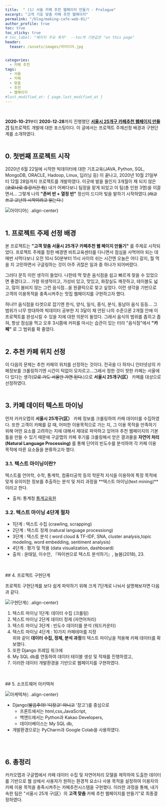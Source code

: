 ```yaml
---
title:  " (1) 서울 카페 추천 웹페이지 만들기 - Prologue"
excerpt: "고객 기호 맞춤 카페 추천 웹페이지"
permalink: "/blog/making-cafe-web-01/"
author_profile: true
toc: true
toc_sticky: true
# toc_label: "페이지 주요 목차"  --toc의 기본값은 "on this page"
header:
  teaser: /assets/images/아이디어.jpg


categories:
  - 카페 추천
tags:
  - 서울
  - 카페
  - 맞춤
  - 추천
  - 웹페이지
#last_modified_at: { page.last_modified_at }
---
```

<br>

**2020-10-21**부터 **2020-12-28**까지 진행했던 **[서울시 25개구 카페추천 웹페이지 만들기](https://zhuyuan7.github.io/project/)** 팀프로젝트 개발에 대한 포스팅이다. 
이 글에서는 프로젝트 주제선정 배경과 구현단계를 소개하였다.
<br>
<br>
## 0. 첫번째 프로젝트 시작

2020년 6월 22일에 시작한 빅데이터에 대한 기초교육(JAVA, Python, SQL, MongoDB, ORACLE, Hadoop, Linux, 딥러닝 등) 이 끝나고, 
2020년 10월 21일부터 12월 28일까지 프로젝트를 개발하였다. 이곳에 발을 들인지 3개월이 채 되지 않은(~~코로나로 휴강기간 有~~) 
내가 어쩌다보니 팀장을 맡게 되었고 이 팀(총 인원 3명)을 이끌면서... 그렇게 나의 **"존버 반 + 열정 반"**  정신이 드디어 빛을
발하기 시작하였다.(~~라고 쓰고 고난의 시작이라고 읽는다.~~)


![아이디어](https://zhuyuan7.github.io/assets/images/아이디어.jpg "아이디어"){: .align-center}
<br>
<br>

## 1. 프로젝트 주제 선정 배경

본 프로젝트는 **"고객 맞춤 서울시 25개구 카페추천 웹 페이지 만들기"** 를 주제로 시작되었다. 
프로젝트 주제를 정한 배경엔 비트교육센터를 다니면서 점심을 사먹어야 되는 데 매번 사먹다보니 
오전 10시 50분부터 11시 사이의 쉬는 시간엔 오늘은 어디 갈지, 뭘 먹을 지 고민하면서 구글링하는 
것이 아주 귀찮은 일과 중 하나가 되어버렸다.


그러다 문득 이런 생각이 들었다. 나한테 딱 맞춘 음식점을 쉽고 빠르게 찾을 수 있었으면 좋겠다고...
가령 위생적이고, 가성비 있고, 맛있고, 화장실도 깨끗하고, 테이블도 넓고, 많이 붐비지 않는 그런 음식점...을 
원클릭으로 찾고 싶었다. 이런 생각을 기반으로 고객의 이용목적을 충족시켜주는 맛집 웹페이지를 구현하고자 했다.


허나!!! 음식점을 타겟으로 잡기엔 한식, 양식, 일식, 중식, 분식, 동남아 음식 등등... 그 범위가 너무 방대하여 
빅데이터 공부한 지 3달이 채 안된 나의 수준으론 2개월 안에 이 프로젝트를 완성시킬 수 있을 지에 대한 의문이 들었다. 
그래서 음식의 범위를 좁히고 좁혀, 항상 점심을 먹고 오후 3시쯤에 커피를 마시는 습관이 있는 터라 
"음식점"에서 **"카페"** 로 그 범위를 확 줄였다. 
<br>
<br>

## 2. 추천 카페 위치 선정

이 다음의 문제는 추천 카페의 위치를 선정하는 것이다. 전국을 다 하자니 인터넷상의 카페정보를 크롤링하기엔
시간이 턱없이 모자르고...그래서 정한 것이 핫한 카페는 서울에 다 있다는 생각(~~모로 가도 서울만 가면 된다.~~)으로 
**서울시 25개구(区）** 카페를 대상으로 선정하였다. 
<br>
<br>

## 3. 카페 데이터 텍스트 마이닝 

먼저 카카오맵의 **서울시 25개구(区）** 카페 정보를 크롤링하여 카페 데이터를 수집하였다. 
또한 고객이 카페를 갈 때, 어떠한 이용목적으로 가는 지, 그 이용 목적을 만족하기 위해 어떤 요소를 
고려하는 지에 대해서 제대로 파악하고 있어야 추천 웹페이지의 기본 틀을 만들 수 있기 때문에 
구글맵의 카페 후기를 크롤링해서 얻은 결과물을 **자연어 처리(Natural Language Processing)** 를 통해 
단어의 빈도수를 분석하여 각 카페 이용 목적에 따른 요소들을 분류하고자 했다.
<br>

### 3.1. **텍스트 마이닝**이란?  
텍스트를 언어학, 수학, 통계학, 컴퓨터공학 등의 학문적 지식을 이용하여 특정 목적에 맞게 유의미한 정보를 추출하는 분석 및 처리 과정을 **텍스트 마이닝(text mining)**이라고 한다.
  - 출처: 통계청 [통계교육원](http://sti.kostat.go.kr/window/2017b/html/2017_win_3.html)  

### 3.2. **텍스트 마이닝 4단계 절차**  
 - 1단계 : 텍스트 수집 (crawling, scrapping)
 - 2단계 : 텍스트 정제 (natural language processiong)
 - 3단계 : 텍스트 분석 ( word cloud & TF-IDF, SNA, cluster analysis,topic modeling, word embedding, sentiment analysis)
 - 4단계 : 평가 및 적용 (data visualization, dashboard)
  - 출처 : 윤태일, 이수안, 『파이썬으로 텍스트 분석하기』, 늘봄(2018), 23.
<br>


<br>
## 4. 프로젝트 구현단계

프로젝트 구현단계를 보다 쉽게 파악하기 위해 크게 7단계로 나눠서 설명해보자면 다음과 같다.


![구현단계](https://zhuyuan7.github.io/assets/images/구현단계.jpg "프로젝트 구현단계"){: .align-center}


1. 텍스트 마이닝 1단계: 데이터 수집 (크롤링) 
2. 텍스트 마이닝 2단계 데이터 정제 (자연어처리)
3. 텍스트 마이닝 3단계 : 빈도수 데이터를 분석 (워드카운터)
4. 텍스트 마이닝 4단계 : 10가지 카페테마를 지정  
위와 같이 **데이터 수집, 정제, 분석 과정**의 텍스트 마이닝을 적용해 카페 데이터를 확보했다.  
5. 또한 Django 프레임 워크에 
6. My SQL db를 연동하여 데이터 테이블 생성 및 적재를 진행하였고,
7. 이러한 데이터 개발환경을 기반으로 웹페이지를 구현하였다.
<br>


<br>
## 5. 소프트웨어 아키텍쳐

![아케텍쳐](https://zhuyuan7.github.io/assets/images/아키텍쳐.jpg "소프트웨어 아키텍쳐"){: .align-center}
* Django(~~발음주의! '디장고' 아니고~~  '장고')를 중심으로  
  * 프론트에서는 html,css,JavaScript,  
  * 백앤드에서는 Python과 Kakao Developers,  
  * 데이터베이스는 My SQL db, 
* 개발환경으로는 PyCharm과 Google Colab을 사용하였다. 
<br>
<br>

## 6. 총정리

카카오맵과 구글맵에서 카페 데이터 수집 및 자연어처리 모델을 제작하여 도출한 데이터를 기반으로
웹 상에서 사용자가 원하는 환경적 요소나 사용 목적을 설정하여 이용자의 카페 이용 목적을 충족시켜주는 
카페추천시스템을 구현했다. 이러한 과정을 통해, 내가 속한 팀은 "서울시 25개 구(区）의 **고객 맞춤** 카페 추천 웹페이지를 만들기"로 
최종결정하였다.


